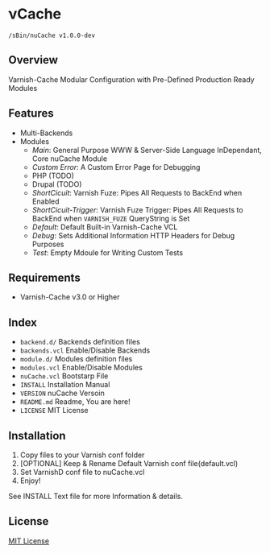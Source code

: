 &nu;Cache
=========
`/sBin/nuCache v1.0.0-dev`

Overview
--------
Varnish-Cache Modular Configuration
with Pre-Defined Production Ready Modules


Features
--------
* Multi-Backends
* Modules
    * *Main*:                   General Purpose WWW & Server-Side Language InDependant, Core nuCache Module
    * *Custom Error*:           A Custom Error Page for Debugging
    * PHP (TODO)
    * Drupal (TODO)
    * *ShortCicuit*:            Varnish Fuze: Pipes All Requests to BackEnd when Enabled
    * *ShortCicuit-Trigger*:    Varnish Fuze Trigger: Pipes All Requests to BackEnd when `VARNISH_FUZE` QueryString is Set
    * *Default*:                Default Built-in Varnish-Cache VCL
    * *Debug*:                  Sets Additional Information HTTP Headers for Debug Purposes
    * *Test*:                   Empty Mdoule for Writing Custom Tests

Requirements
------------
* Varnish-Cache v3.0 or Higher

Index
-----
* `backend.d/`        Backends definition files
* `backends.vcl`      Enable/Disable Backends
* `module.d/`         Modules definition files
* `modules.vcl`       Enable/Disable Modules
* `nuCache.vcl`       Bootstarp File
* `INSTALL`           Installation Manual
* `VERSION`           nuCache Versoin
* `README.md`         Readme, You are here!
* `LICENSE`           MIT License

Installation
------------
1. Copy files to your Varnish conf folder
2. [OPTIONAL] Keep & Rename Default Varnish conf file(default.vcl)
3. Set VarnishD conf file to nuCache.vcl
4. Enjoy!

See INSTALL Text file for more Information & details.

License
-------
[MIT License](http://slashsbin.mit-license.org/)



